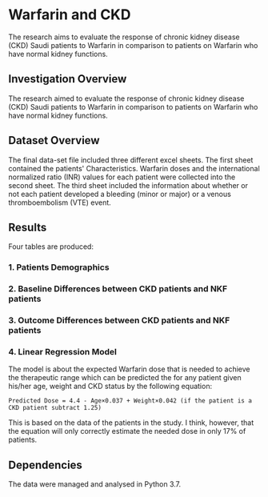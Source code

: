 # Warfarin and CKD

The research aims to evaluate the response of chronic kidney disease (CKD) Saudi patients to Warfarin in comparison to patients on Warfarin who have normal kidney functions.

## Investigation Overview
The research aimed to evaluate the response of chronic kidney disease (CKD) Saudi patients to Warfarin in comparison to patients on Warfarin who have normal kidney functions. 

## Dataset Overview
The final data-set file included three different excel sheets. The first sheet contained the patients' Characteristics. Warfarin doses and the international normalized ratio (INR) values for each patient were collected into the second sheet. The third sheet included the information about whether or not each patient developed a bleeding (minor or major) or a venous thromboembolism (VTE) event. 

## Results
Four tables are produced:
### 1. Patients Demographics 
### 2. Baseline Differences between CKD patients and NKF patients 
### 3. Outcome Differences between CKD patients and NKF patients 
### 4. Linear Regression Model
The model is about the expected Warfarin dose that is needed to achieve the therapeutic range which can be predicted the   for any patient given his/her age, weight and CKD status by the following equation:

`Predicted Dose = 4.4 - Age×0.037 + Weight×0.042 (if the patient is a CKD patient subtract 1.25)`

This is based on the data of the patients in the study. I think, however, that the equation will only correctly estimate the needed dose in only 17% of patients. 


## Dependencies    
The data were managed and analysed in Python 3.7.
